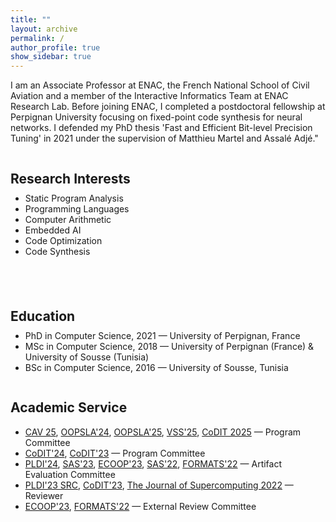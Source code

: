 ```yaml
---
title: ""
layout: archive
permalink: /
author_profile: true
show_sidebar: true
---
```



I am an Associate Professor at ENAC, the French National School of Civil Aviation and a member of the Interactive Informatics Team at ENAC Research Lab. Before joining ENAC, I completed a postdoctoral fellowship at Perpignan University focusing on fixed-point code synthesis for neural networks. I defended my PhD thesis 'Fast and Efficient Bit-level Precision Tuning' in 2021 under the supervision of Matthieu Martel and Assalé Adjé."
 
<div style="display:flex; flex-wrap:wrap; gap:40px;">

  <!-- Research Interests -->
  <div style="flex:1; min-width:300px;">
    <h2 style="margin-bottom:10px;">Research Interests</h2>
    <ul style="margin-top:0;">
      <li>Static Program Analysis</li>
      <li>Programming Languages</li>
      <li>Computer Arithmetic</li>
      <li>Embedded AI</li>
      <li>Code Optimization</li>
      <li>Code Synthesis</li>
    </ul>
  </div>

  <!-- Education -->
  <div style="flex:1; min-width:300px;">
    <h2 style="margin-bottom:10px;">Education</h2>
    <ul style="margin-top:0;">
      <li>PhD in Computer Science, 2021 — University of Perpignan, France</li>
      <li>MSc in Computer Science, 2018 — University of Perpignan (France) & University of Sousse (Tunisia)</li>
      <li>BSc in Computer Science, 2016 — University of Sousse, Tunisia</li>
    </ul>
  </div>

</div>



## Academic Service
- [CAV 25](https://conferences.i-cav.org/2025/), [OOPSLA'24](https://2024.splashcon.org/track/OOPSLA), [OOPSLA'25](https://2025.splashcon.org/track/OOPSLA), [VSS'25](https://vsl.cis.udel.edu/vss2025/), [CoDIT 2025](https://codit2025.org/) — Program Committee  
- [CoDIT'24](https://codit2024.com/index.php), [CoDIT'23](https://codit2023.com/) — Program Committee  
- [PLDI'24](https://pldi24.sigplan.org/track/pldi-2024-pldi-research-artifacts), [SAS'23](https://conf.researchr.org/home/sas-2023), [ECOOP'23](https://2023.ecoop.org/), [SAS'22](https://2022.splashcon.org/home/sas-2022#Home), [FORMATS'22](https://conferences.ncl.ac.uk/formats2022/) — Artifact Evaluation Committee  
- [PLDI'23 SRC](https://pldi23.sigplan.org/track/pldi-2023-src), [CoDIT'23](https://codit2023.com/), [The Journal of Supercomputing 2022](https://www.springer.com/journal/11227) — Reviewer  
- [ECOOP'23](https://2023.ecoop.org/), [FORMATS'22](https://conferences.ncl.ac.uk/formats2022/) — External Review Committee
